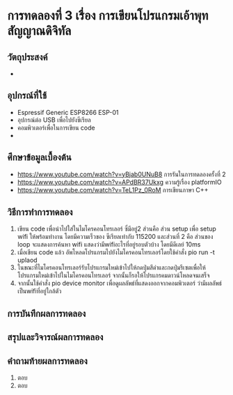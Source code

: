 # การทดลองที่ 3 เรื่อง การเขียนโปรแกรมเอ้าพุทสัญญาณดิจิทัล
 ## วัตถุประสงค์
 - 

 ## อุปกรณ์ที่ใช้
 - Espressif Generic ESP8266 ESP-01
 - อุปกรณ์ต่อ USB เพื่อไปยังซีเรียล
 - คอมพิวเตอร์เพื่อในการเขียน code 
 -
 ## ศึกษาข้อมูลเบื้องต้น 
 - https://www.youtube.com/watch?v=yBjab0UNuB8 การรันในการทดลองครั้งที่ 2
 - https://www.youtube.com/watch?v=APdBR37Ukxg ความรู้เรื่อง platformIO
 - https://www.youtube.com/watch?v=TeL1Pz_0RoM การเขียนภาษา C++

 ## วิธีการทำการทดลอง

 1) เขียน code เพื่อนำไปใส่ในไมโครคอนโทรเลอร์ ซึ่มีอยู่2 ส่วนคือ ส่วน setup เพื่อ setup wifi ให้พร้อมทำงาน โดยมีความเร็วของ ซีเรียลเท่ากับ 115200 และส่วนที่ 2 คือ ส่วนของ loop จะแสดงการค้นหา wifi แสดงว่ามีwifiอะไรที่อยู่รอบตัวบ้าง โดยมีดีเลย์ 10ms  
 2) เมื่อเขียน code แล้ว อัพโหลดโปรแกรมไปยังไมโครคอนโทรเลอร์โดยใช้คำสั่ง pio run -t uplaod
 3) ในขณะที่ไมโครคอนโทรเลอร์รับโปรแกรมใหม่เข้าไปให้กดปุ่มสีดำและกดปุ่มรีเซตเพื่อให้โปรแกรมใหม่เข้าไปในไมโครคอนโทรเลอร์ จากนั้นก็รอให้โปรแกรคมดาวน์โหลดจนเสร็จ 
 4) จากนั้นใช้คำสั่ง pio device monitor เพื่อดูผลลัพธ์ที่แสดงออกจากคอมพิวเตอร์ ว่ามีผลลัพธ์เป็นwifiที่อยู่ใกล้ตัว 
 ## การบันทึกผลการทดลอง 
 
 ## สรุปและวิจารณ์ผลการทดลอง
 
 ## คำถามท้ายผลการทดลอง

 1) 
    ตอบ 
 2) 
    ตอบ 

